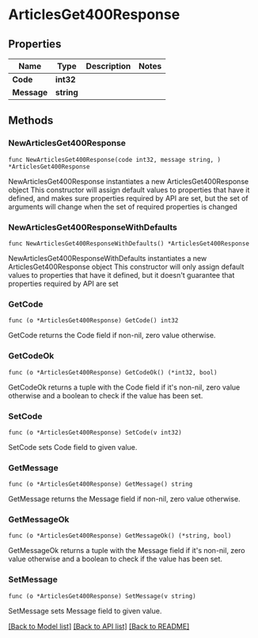 # ArticlesGet400Response

## Properties

Name | Type | Description | Notes
------------ | ------------- | ------------- | -------------
**Code** | **int32** |  | 
**Message** | **string** |  | 

## Methods

### NewArticlesGet400Response

`func NewArticlesGet400Response(code int32, message string, ) *ArticlesGet400Response`

NewArticlesGet400Response instantiates a new ArticlesGet400Response object
This constructor will assign default values to properties that have it defined,
and makes sure properties required by API are set, but the set of arguments
will change when the set of required properties is changed

### NewArticlesGet400ResponseWithDefaults

`func NewArticlesGet400ResponseWithDefaults() *ArticlesGet400Response`

NewArticlesGet400ResponseWithDefaults instantiates a new ArticlesGet400Response object
This constructor will only assign default values to properties that have it defined,
but it doesn't guarantee that properties required by API are set

### GetCode

`func (o *ArticlesGet400Response) GetCode() int32`

GetCode returns the Code field if non-nil, zero value otherwise.

### GetCodeOk

`func (o *ArticlesGet400Response) GetCodeOk() (*int32, bool)`

GetCodeOk returns a tuple with the Code field if it's non-nil, zero value otherwise
and a boolean to check if the value has been set.

### SetCode

`func (o *ArticlesGet400Response) SetCode(v int32)`

SetCode sets Code field to given value.


### GetMessage

`func (o *ArticlesGet400Response) GetMessage() string`

GetMessage returns the Message field if non-nil, zero value otherwise.

### GetMessageOk

`func (o *ArticlesGet400Response) GetMessageOk() (*string, bool)`

GetMessageOk returns a tuple with the Message field if it's non-nil, zero value otherwise
and a boolean to check if the value has been set.

### SetMessage

`func (o *ArticlesGet400Response) SetMessage(v string)`

SetMessage sets Message field to given value.



[[Back to Model list]](../README.md#documentation-for-models) [[Back to API list]](../README.md#documentation-for-api-endpoints) [[Back to README]](../README.md)


